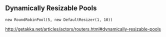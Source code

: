 ## Dynamically Resizable Pools

    new RoundRobinPool(5, new DefaultResizer(1, 10))


http://getakka.net/articles/actors/routers.html#dynamically-resizable-pools